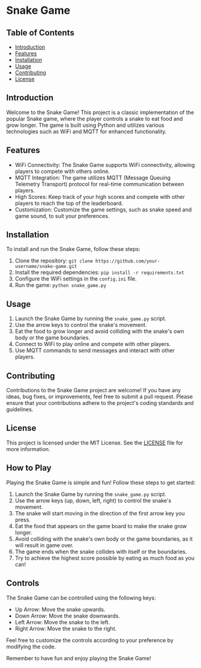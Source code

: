 # Snake Game

## Table of Contents
- [Introduction](#introduction)
- [Features](#features)
- [Installation](#installation)
- [Usage](#usage)
- [Contributing](#contributing)
- [License](#license)

## Introduction
Welcome to the Snake Game! This project is a classic implementation of the popular Snake game, where the player controls a snake to eat food and grow longer. The game is built using Python and utilizes various technologies such as WiFi and MQTT for enhanced functionality.

## Features
- WiFi Connectivity: The Snake Game supports WiFi connectivity, allowing players to compete with others online.
- MQTT Integration: The game utilizes MQTT (Message Queuing Telemetry Transport) protocol for real-time communication between players.
- High Scores: Keep track of your high scores and compete with other players to reach the top of the leaderboard.
- Customization: Customize the game settings, such as snake speed and game sound, to suit your preferences.

## Installation
To install and run the Snake Game, follow these steps:
1. Clone the repository: `git clone https://github.com/your-username/snake-game.git`
2. Install the required dependencies: `pip install -r requirements.txt`
3. Configure the WiFi settings in the `config.ini` file.
4. Run the game: `python snake_game.py`

## Usage
1. Launch the Snake Game by running the `snake_game.py` script.
2. Use the arrow keys to control the snake's movement.
3. Eat the food to grow longer and avoid colliding with the snake's own body or the game boundaries.
4. Connect to WiFi to play online and compete with other players.
5. Use MQTT commands to send messages and interact with other players.

## Contributing
Contributions to the Snake Game project are welcome! If you have any ideas, bug fixes, or improvements, feel free to submit a pull request. Please ensure that your contributions adhere to the project's coding standards and guidelines.

## License
This project is licensed under the MIT License. See the [LICENSE](LICENSE) file for more information.
## How to Play
Playing the Snake Game is simple and fun! Follow these steps to get started:

1. Launch the Snake Game by running the `snake_game.py` script.
2. Use the arrow keys (up, down, left, right) to control the snake's movement.
3. The snake will start moving in the direction of the first arrow key you press.
4. Eat the food that appears on the game board to make the snake grow longer.
5. Avoid colliding with the snake's own body or the game boundaries, as it will result in game over.
6. The game ends when the snake collides with itself or the boundaries.
7. Try to achieve the highest score possible by eating as much food as you can!

## Controls
The Snake Game can be controlled using the following keys:

- Up Arrow: Move the snake upwards.
- Down Arrow: Move the snake downwards.
- Left Arrow: Move the snake to the left.
- Right Arrow: Move the snake to the right.

Feel free to customize the controls according to your preference by modifying the code.

Remember to have fun and enjoy playing the Snake Game!

